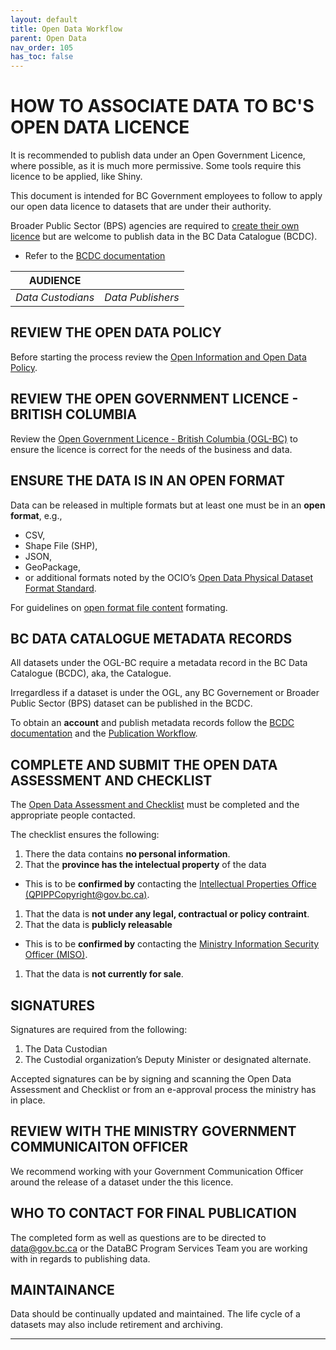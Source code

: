 ```yaml
---
layout: default
title: Open Data Workflow
parent: Open Data
nav_order: 105
has_toc: false
---
```


# HOW TO ASSOCIATE DATA TO BC'S OPEN DATA LICENCE
It is recommended to publish data under an Open Government Licence, where possible, as it is much more permissive. Some tools require this licence to be applied, like Shiny.

This document is intended for BC Government employees to follow to apply our open data licence to datasets that are under their authority.

Broader Public Sector (BPS) agencies are required to [create their own licence](open_data_licence_create.md) but are welcome to publish data in the BC Data Catalogue (BCDC).
* Refer to the [BCDC documentation](dps_bcdc.md)

|**AUDIENCE**| |
|:---:|:---:|
| *Data Custodians* | *Data Publishers* | 

## REVIEW THE OPEN DATA POLICY
Before starting the process review the [Open Information and Open Data Policy](https://www2.gov.bc.ca/assets/gov/british-columbians-our-governments/services-policies-for-government/information-management-technology/information-privacy/resources/policies-guidelines/open-information-open-data-policy.pdf).

## REVIEW THE OPEN GOVERNMENT LICENCE - BRITISH COLUMBIA
Review the [Open Government Licence - British Columbia (OGL-BC)](https://www2.gov.bc.ca/gov/content?id=A519A56BC2BF44E4A008B33FCF527F61) to ensure the licence is correct for the needs of the business and data. 

## ENSURE THE DATA IS IN AN OPEN FORMAT
Data can be released in multiple formats but at least one must be in an __open format__, e.g., 
- CSV, 
- Shape File (SHP), 
- JSON,
- GeoPackage,
- or additional formats noted by the OCIO’s [Open Data Physical Dataset Format Standard](https://www2.gov.bc.ca/assets/gov/government/services-for-government-and-broader-public-sector/information-technology-services/standards-files/open_data_physical_dataset_extract.pdf). 

For guidelines on [open format file content](dsg_bcdc_file_based_content.md) formating.

## BC DATA CATALOGUE METADATA RECORDS
All datasets under the OGL-BC require a metadata record in the BC Data Catalogue (BCDC), aka, the Catalogue.

Irregardless if a dataset is under the OGL, any BC Governement or Broader Public Sector (BPS) dataset can be published in the BCDC.

To obtain an __account__ and publish metadata records follow the [BCDC documentation](dps_bcdc.md) and the [Publication Workflow](dps_bcdc_w.md).

## COMPLETE AND SUBMIT THE OPEN DATA ASSESSMENT AND CHECKLIST
The [Open Data Assessment and Checklist](https://www2.gov.bc.ca/assets/gov/data/open-data/open_data_assessment_and_checklist.docx) must be completed and the appropriate people contacted.

The checklist ensures the following:
1. There the data contains __no personal information__.
1. That the __province has the intelectual property__ of the data
 + This is to be __confirmed by__ contacting the [Intellectual Properties Office (QPIPPCopyright@gov.bc.ca)](mailto:QPIPPCopyright@gov.bc.ca).
1. That the data is __not under any legal, contractual or policy contraint__.
1. That the data is __publicly releasable__
 + This is to be __confirmed by__ contacting the [Ministry Information Security Officer (MISO)](https://intranet.gov.bc.ca/intranet/content?id=DC4623F6F1944065B83F70297ED419D7).
1. That the data is __not currently for sale__.


## SIGNATURES
Signatures are required from the following:
1. The Data Custodian
1. The Custodial organization’s Deputy Minister or designated alternate.

Accepted signatures can be by signing and scanning the Open Data Assessment and Checklist or from an e-approval process the ministry has in place.

## REVIEW WITH THE MINISTRY GOVERNMENT COMMUNICAITON OFFICER
We recommend working with your Government Communication Officer around the release of a dataset under the this licence.

## WHO TO CONTACT FOR FINAL PUBLICATION
The completed form as well as questions are to be directed to [data@gov.bc.ca](mailto:data@gov.bc.ca) or the DataBC Program Services Team you are working with in regards to publishing data.

## MAINTAINANCE
Data should be continually updated and maintained. The life cycle of a datasets may also include retirement and archiving.


-------------------------------------------------------
